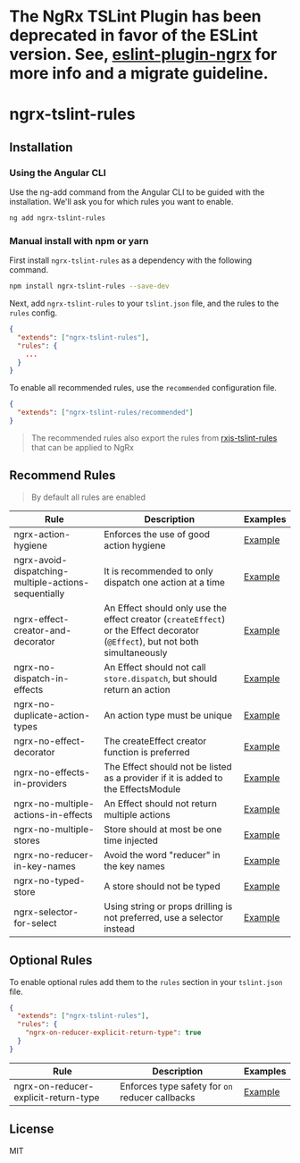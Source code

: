 # The NgRx TSLint Plugin has been deprecated in favor of the ESLint version. See, [eslint-plugin-ngrx](https://github.com/timdeschryver/eslint-plugin-ngrx) for more info and a migrate guideline.

# ngrx-tslint-rules

## Installation

### Using the Angular CLI

Use the ng-add command from the Angular CLI to be guided with the installation.
We'll ask you for which rules you want to enable.

```bash
ng add ngrx-tslint-rules
```

### Manual install with npm or yarn

First install `ngrx-tslint-rules` as a dependency with the following command.

```bash
npm install ngrx-tslint-rules --save-dev
```

Next, add `ngrx-tslint-rules` to your `tslint.json` file, and the rules to the `rules` config.

```json
{
  "extends": ["ngrx-tslint-rules"],
  "rules": {
    ...
  }
}
```

To enable all recommended rules, use the `recommended` configuration file.

```json
{
  "extends": ["ngrx-tslint-rules/recommended"]
}
```

> The recommended rules also export the rules from [rxjs-tslint-rules](https://github.com/cartant/rxjs-tslint-rules) that can be applied to NgRx

## Recommend Rules

> By default all rules are enabled

| Rule                                                 | Description                                                                                                                    | Examples                                                                                                                                                  |
| ---------------------------------------------------- | ------------------------------------------------------------------------------------------------------------------------------ | --------------------------------------------------------------------------------------------------------------------------------------------------------- |
| ngrx-action-hygiene                                  | Enforces the use of good action hygiene                                                                                        | [Example](https://github.com/timdeschryver/ngrx-tslint-rules/tree/master/test/rules/ngrx-action-hygiene/fixture.ts.lint)                                  |
| ngrx-avoid-dispatching-multiple-actions-sequentially | It is recommended to only dispatch one action at a time                                                                        | [Example](https://github.com/timdeschryver/ngrx-tslint-rules/tree/master/test/rules/ngrx-avoid-dispatching-multiple-actions-sequentially/fixture.ts.lint) |
| ngrx-effect-creator-and-decorator                    | An Effect should only use the effect creator (`createEffect`) or the Effect decorator (`@Effect`), but not both simultaneously | [Example](https://github.com/timdeschryver/ngrx-tslint-rules/tree/master/test/rules/ngrx-effect-creator-and-decorator/fixture.ts.lint)                    |
| ngrx-no-dispatch-in-effects                          | An Effect should not call `store.dispatch`, but should return an action                                                        | [Example](https://github.com/timdeschryver/ngrx-tslint-rules/tree/master/test/rules/ngrx-no-dispatch-in-effects/fixture.ts.lint)                          |
| ngrx-no-duplicate-action-types                       | An action type must be unique                                                                                                  | [Example](https://github.com/timdeschryver/ngrx-tslint-rules/tree/master/test/rules/ngrx-no-duplicate-action-types/fixture.ts.lint)                       |
| ngrx-no-effect-decorator                             | The createEffect creator function is preferred                                                                                 | [Example](https://github.com/timdeschryver/ngrx-tslint-rules/tree/master/test/rules/ngrx-no-effect-decorator/fixture.ts.lint)                             |
| ngrx-no-effects-in-providers                         | The Effect should not be listed as a provider if it is added to the EffectsModule                                              | [Example](https://github.com/timdeschryver/ngrx-tslint-rules/tree/master/test/rules/ngrx-no-effects-in-providers/fixture.ts.lint)                         |
| ngrx-no-multiple-actions-in-effects                  | An Effect should not return multiple actions                                                                                   | [Example](https://github.com/timdeschryver/ngrx-tslint-rules/tree/master/test/rules/ngrx-no-multiple-actions-in-effects/fixture.ts.lint)                  |
| ngrx-no-multiple-stores                              | Store should at most be one time injected                                                                                      | [Example](https://github.com/timdeschryver/ngrx-tslint-rules/tree/master/test/rules/ngrx-no-multiple-stores/fixture.ts.lint)                              |
| ngrx-no-reducer-in-key-names                         | Avoid the word "reducer" in the key names                                                                                      | [Example](https://github.com/timdeschryver/ngrx-tslint-rules/tree/master/test/rules/ngrx-no-reducer-in-key-names/fixture.ts.lint)                         |
| ngrx-no-typed-store                                  | A store should not be typed                                                                                                    | [Example](https://github.com/timdeschryver/ngrx-tslint-rules/tree/master/test/rules/ngrx-no-typed-store/fixture.ts.lint)                                  |
| ngrx-selector-for-select                             | Using string or props drilling is not preferred, use a selector instead                                                        | [Example](https://github.com/timdeschryver/ngrx-tslint-rules/tree/master/test/rules/ngrx-selector-for-select/fixture.ts.lint)                             |

## Optional Rules

To enable optional rules add them to the `rules` section in your `tslint.json` file.

```json
{
  "extends": ["ngrx-tslint-rules"],
  "rules": {
    "ngrx-on-reducer-explicit-return-type": true
  }
}
```

| Rule                                 | Description                                     | Examples                                                                                                                                  |
| ------------------------------------ | ----------------------------------------------- | ----------------------------------------------------------------------------------------------------------------------------------------- |
| ngrx-on-reducer-explicit-return-type | Enforces type safety for `on` reducer callbacks | [Example](https://github.com/timdeschryver/ngrx-tslint-rules/tree/master/test/rules/ngrx-on-reducer-explicit-return-type/fixture.ts.lint) |

## License

MIT
